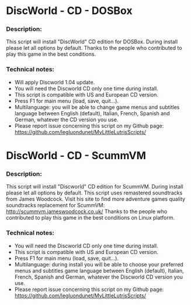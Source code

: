 # DiscWorld - CD - DOSBox

### Description:
This script will install "DiscWorld" CD edition for DOSBox.
During install please let all options by default.
Thanks to the people who contributed to play this game in the best conditions.


### Technical notes:
- Will apply Discworld 1.04 update.
- You will need the Discworld CD only one time during install.
- This script is compatible with US and European CD version.
- Press F1 for main menu (load, save, quit...).
- Multilanguage: you will be able to change game menus and subtitles language between English (default), Italian, French, Spanish and German, whatever the CD version you use.
- Please report issue concerning this script on my Github page:
https://github.com/legluondunet/MyLittleLutrisScripts/

# DiscWorld - CD - ScummVM

### Description:
This script will install "Discworld" CD edition for ScummVM.
During install please let all options by default.
This script uses remastered soundtracks from James Woodcock. Visit his site to find more adventure games quality soundtracks replacement for ScummVM: http://scummvm.jameswoodcock.co.uk/
Thanks to the people who contributed to play this game in the best conditions on Linux platform.


### Technical notes:
- You will need the Discworld CD only one time during install.
- This script is compatible with US and European CD version.
- Press F1 for main menu (load, save, quit...).
- Multilanguage: during install you will be able to choose your preferred menus and subtitles game language between English (default), Italian, French, Spanish and German, whatever the Discworld CD version you use.
- Please report issue concerning this script on my Github page:
https://github.com/legluondunet/MyLittleLutrisScripts/
